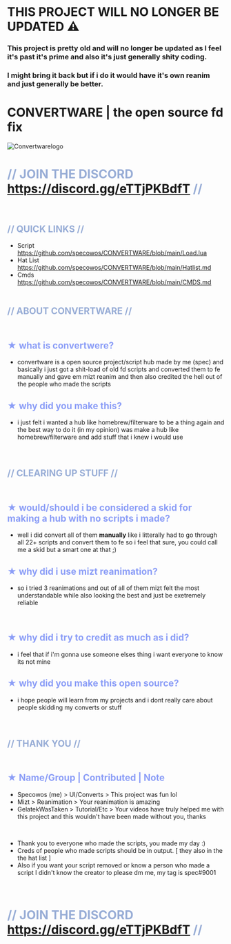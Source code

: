 # THIS PROJECT WILL NO LONGER BE UPDATED ⚠️
### This project is pretty old and will no longer be updated as I feel it's past it's prime and also it's just generally shity coding.
### I might bring it back but if i do it would have it's own reanim and just generally be better.

# CONVERTWARE | the open source fd fix
![Convertwarelogo](https://github.com/specowos/CONVERTWARE/raw/main/Convertwarelogo.png)

# <span style="color:#98add6">// JOIN THE DISCORD https://discord.gg/eTTjPKBdfT //<span> <br /> <br />
<span style="color:#98add6">// QUICK LINKS //<span> 
-
- Script https://github.com/specowos/CONVERTWARE/blob/main/Load.lua
- Hat List https://github.com/specowos/CONVERTWARE/blob/main/Hatlist.md
- Cmds https://github.com/specowos/CONVERTWARE/blob/main/CMDS.md
 <br /> <br /> 

<span style="color:#98add6">// ABOUT CONVERTWARE //<span> <br /> <br />
-


<span style="color:#8c9ef7">★ what is convertwere?</span> <br />
-
- convertware is a open source project/script hub made by me (spec) and basically i just got a shit-load of old fd scripts and converted them to fe manually and gave em mizt reanim and then also credited the hell out of the people who made the scripts

<span style="color:#8c9ef7">★ why did you make this?</span> <br />
-
- i just felt i wanted a hub like homebrew/filterware to be a thing again and the best way to do it (in my opinion) was make a hub like homebrew/filterware and add stuff that i knew i would use <br />
<br /> <br />

<span style="color:#98add6">// CLEARING UP STUFF //</span> <br /> <br />
-

<span style="color:#8c9ef7">★ would/should i be considered a skid for making a hub with no scripts i made?</span> <br />
-
- well i did convert all of them **manually** like i litterally had to go through all 22+ scripts and convert them to fe so i feel that sure, you could call me a skid but a smart one at that ;)

<span style="color:#8c9ef7">★ why did i use mizt reanimation?</span> <br />
-
- so i tried 3 reanimations and out of all of them mizt felt the most understandable while also looking the best and just be exetremely reliable <br />
<br />

<span style="color:#8c9ef7">★ why did i try to credit as much as i did?</span> <br />
-
- i feel that if i'm gonna use someone elses thing i want everyone to know its not mine

<span style="color:#8c9ef7">★ why did you make this open source?</span> <br />
-
- i hope people will learn from my projects and i dont really care about people skidding my converts or stuff <br />
<br /> <br />

<span style="color:#98add6">// THANK YOU //<span> <br /> <br />
-


<span style="color:#8c9ef7">★ Name/Group | Contributed | Note</span> <br />
-
- Specowos (me) > UI/Converts > This project was fun lol<br />
- Mizt > Reanimation > Your reanimation is amazing<br />
- GelatekWasTaken > Tutorial/Etc > Your videos have truly helped me with this project and this wouldn't have been made without you, thanks

<br />

- Thank you to everyone who made the scripts, you made my day :)
- Creds of people who made scripts should be in output. [ they also in the the hat list ]
- Also if you want your script removed or know a person who made a script I didn't know the creator to please dm me, my tag is spec#9001 <br />
<br /> <br />

# <span style="color:#98add6">// JOIN THE DISCORD https://discord.gg/eTTjPKBdfT //<span> <br /> <br />

